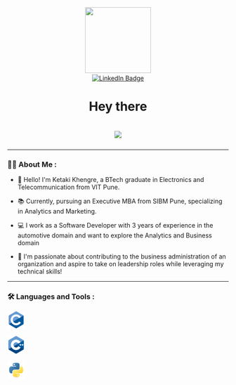 <div id="header" align="center">

  <img src="https://media0.giphy.com/media/v1.Y2lkPTc5MGI3NjExa3Zpa3hsNXRkNjB3b2N3a3dnaDIxZDlrNzZ1ZHBmbjhpeDdyOHkycyZlcD12MV9pbnRlcm5hbF9naWZfYnlfaWQmY3Q9Zw/uB86ZyWQsnFSGYe2sA/giphy.gif" width="150" height="150"/>

</div>

<div id="badges" align="center">

  <a href="www.linkedin.com/in/neeraj-lembhe-1a9819197">

  <img src="https://img.shields.io/badge/LinkedIn-blue?style=for-the-badge&logo=linkedin&logoColor=white" alt="LinkedIn Badge"/>

  </a>

</div>

<h1 align ="center">

  Hey there

  <img src="https://media.giphy.com/media/hvRJCLFzcasrR4ia7z/giphy.gif" width="30px"/>

</h1>

---

 

### :woman_technologist: About Me :

- 👋 Hello! I'm Ketaki Khengre, a BTech graduate in Electronics and Telecommunication from VIT Pune.

- 📚 Currently, pursuing an Executive MBA from SIBM Pune, specializing in Analytics and Marketing.

- 💻 I work as a Software Developer with 3 years of experience in the automotive domain and want to explore the     Analytics and Business domain

- 🚀 I'm passionate about contributing to the business administration of an organization and aspire to take on leadership roles while leveraging my technical skills!

 

 

---

 

### :hammer_and_wrench: Languages and Tools :

<div>

  <img src="https://github.com/devicons/devicon/blob/master/icons/c/c-original.svg" title="C" alt="C" width="40" height="40"/>&nbsp;

  <img src="https://github.com/devicons/devicon/blob/master/icons/cplusplus/cplusplus-original.svg" title="Cpp" alt="Cpp" width="40" height="40"/>&nbsp;

  <img src="https://github.com/devicons/devicon/blob/master/icons/python/python-original.svg" title="Python" alt="pyrhon" width="40" height="40"/>&nbsp;

 

 <div> 
